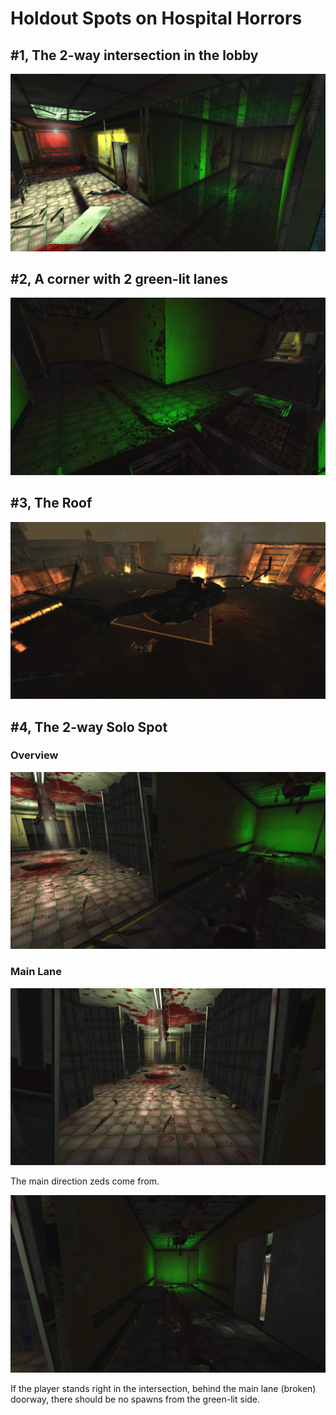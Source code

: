 # Holdout Spots on Hospital Horrors

## #1, The 2-way intersection in the lobby

![Overview](img/KF-Hospitalhorrors/01_lobby-intersection.jpg "")

## #2, A corner with 2 green-lit lanes

![Overview](img/KF-Hospitalhorrors/02_green-corner.jpg "")

## #3, The Roof

![Overview](img/KF-Hospitalhorrors/03_roof.jpg "")

## #4, The 2-way Solo Spot

### Overview

![Overview](img/KF-Hospitalhorrors/04-01_solo-spot.jpg "")

### Main Lane

![Overview](img/KF-Hospitalhorrors/04-02_solo-spot_main-lane.jpg "")

The main direction zeds come from.

![Overview](img/KF-Hospitalhorrors/04-03_solo-spot_right-stairs.jpg "")

If the player stands right in the intersection, behind the main lane (broken) doorway, there should be no spawns from the green-lit side.
